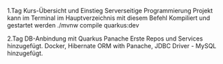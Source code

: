 1.Tag Kurs-Übersicht und Einstieg Serverseitige Programmierung
Projekt kann im Terminal im Hauptverzeichnis mit diesem Befehl Kompiliert und gestartet werden ./mvnw compile quarkus:dev

2.Tag DB-Anbindung mit Quarkus Panache
Erste Repos und Services hinzugefügt. Docker, Hibernate ORM with Panache, JDBC Driver - MySQL hinzugefügt.
